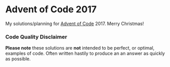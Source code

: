 # Advent of Code 2017

My solutions/planning for [Advent of Code](http://adventofcode.com) 2017. Merry Christmas!


### Code Quality Disclaimer
**Please note** these solutions are **not** intended to be perfect, or optimal, examples of code. Often written hastily to produce an an answer as quickly as possible.
